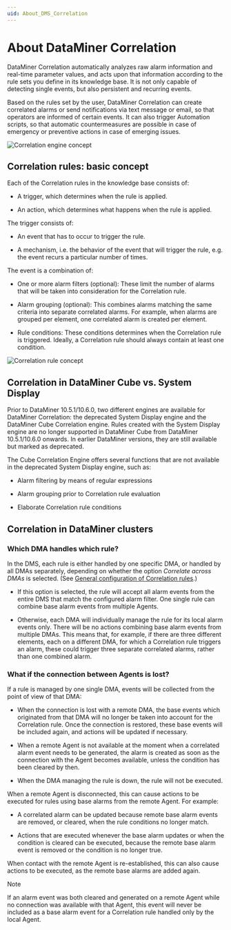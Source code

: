 ```yaml
---
uid: About_DMS_Correlation
---
```


# About DataMiner Correlation

DataMiner Correlation automatically analyzes raw alarm information and real-time parameter values, and acts upon that information according to the rule sets you define in its knowledge base. It is not only capable of detecting single events, but also persistent and recurring events.

Based on the rules set by the user, DataMiner Correlation can create correlated alarms or send notifications via text message or email, so that operators are informed of certain events. It can also trigger Automation scripts, so that automatic countermeasures are possible in case of emergency or preventive actions in case of emerging issues.

![Correlation engine concept](~/dataminer/images/correlation_engine_conceptv2.jpg)

## Correlation rules: basic concept

Each of the Correlation rules in the knowledge base consists of:

- A trigger, which determines when the rule is applied.

- An action, which determines what happens when the rule is applied.

The trigger consists of:

- An event that has to occur to trigger the rule.

- A mechanism, i.e. the behavior of the event that will trigger the rule, e.g. the event recurs a particular number of times.

The event is a combination of:

- One or more alarm filters (optional): These limit the number of alarms that will be taken into consideration for the Correlation rule.

- Alarm grouping (optional): This combines alarms matching the same criteria into separate correlated alarms. For example, when alarms are grouped per element, one correlated alarm is created per element.

- Rule conditions: These conditions determines when the Correlation rule is triggered. Ideally, a Correlation rule should always contain at least one condition.

![Correlation rule concept](~/dataminer/images/Correlation_rulev2.jpg)

## Correlation in DataMiner Cube vs. System Display

Prior to DataMiner 10.5.1/10.6.0, two different engines are available for DataMiner Correlation: the deprecated System Display engine and the DataMiner Cube Correlation engine. Rules created with the System Display engine are no longer supported in DataMiner Cube from DataMiner 10.5.1/10.6.0 onwards. In earlier DataMiner versions, they are still available but marked as deprecated.<!--RN 40834-->

The Cube Correlation Engine offers several functions that are not available in the deprecated System Display engine, such as:

- Alarm filtering by means of regular expressions

- Alarm grouping prior to Correlation rule evaluation

- Elaborate Correlation rule conditions

## Correlation in DataMiner clusters

### Which DMA handles which rule?

In the DMS, each rule is either handled by one specific DMA, or handled by all DMAs separately, depending on whether the option *Correlate across DMAs* is selected. (See [General configuration of Correlation rules](xref:General_configuration_of_Correlation_rules).)

- If this option is selected, the rule will accept all alarm events from the entire DMS that match the configured alarm filter. One single rule can combine base alarm events from multiple Agents.

- Otherwise, each DMA will individually manage the rule for its local alarm events only. There will be no actions combining base alarm events from multiple DMAs. This means that, for example, if there are three different elements, each on a different DMA, for which a Correlation rule triggers an alarm, these could trigger three separate correlated alarms, rather than one combined alarm.

### What if the connection between Agents is lost?

If a rule is managed by one single DMA, events will be collected from the point of view of that DMA:

- When the connection is lost with a remote DMA, the base events which originated from that DMA will no longer be taken into account for the Correlation rule. Once the connection is restored, these base events will be included again, and actions will be updated if necessary.

- When a remote Agent is not available at the moment when a correlated alarm event needs to be generated, the alarm is created as soon as the connection with the Agent becomes available, unless the condition has been cleared by then.

- When the DMA managing the rule is down, the rule will not be executed.

When a remote Agent is disconnected, this can cause actions to be executed for rules using base alarms from the remote Agent. For example:

- A correlated alarm can be updated because remote base alarm events are removed, or cleared, when the rule conditions no longer match.

- Actions that are executed whenever the base alarm updates or when the condition is cleared can be executed, because the remote base alarm event is removed or the condition is no longer true.

When contact with the remote Agent is re-established, this can also cause actions to be executed, as the remote base alarms are added again.

> [!NOTE]
> If an alarm event was both cleared and generated on a remote Agent while no connection was available with that Agent, this event will never be included as a base alarm event for a Correlation rule handled only by the local Agent.
